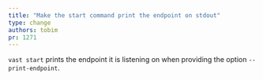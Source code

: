 ```yaml
---
title: "Make the start command print the endpoint on stdout"
type: change
authors: tobim
pr: 1271
---
```


`vast start` prints the endpoint it is listening on when providing the option
`--print-endpoint`.
